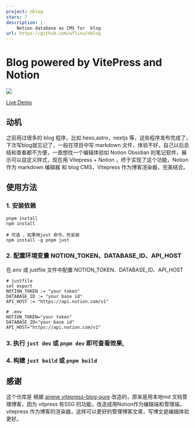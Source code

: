 ```yaml
---
project: nblog
stars: 7
description: |-
    Notion database as CMS for  blog 
url: https://github.com/wflixu/nblog
---
```


# Blog powered by VitePress and Notion
![](./public/favicon.svg)

[Live Demo](http://blog.wflixu.cn)

## 动机

之前用过很多的 blog 程序，比如 hexo,astro，nextjs 等，这些程序发布完成了，下次写blog就忘记了，一般在项目中写 markdown 文件，体验不好，自己以后总结和查看都不方便，一直想找一个编辑体验如 Notion Obsidian 的笔记软件，展示可以自定义样式，现在用 Vitepress + Notion ，终于实现了这个功能，Notion 作为 markdown 编辑器 和 blog CMS，Vitepress 作为博客渲染器，完美结合。


## 使用方法



### 1. 安装依赖 

```
pnpm install
npm install

# 可选 ，如果用just 命令，先安装
npm install -g pnpm just

```

### 2. 配置环境变量  NOTION_TOKEN、DATABASE_ID、API_HOST
在.env 或 justfile 文件中配置 NOTION_TOKEN、DATABASE_ID、API_HOST
```
# justfile
set export
NOTION_TOKEN := "your token"
DATABASE_ID := "your base id"
API_HOST := "https://api.notion.com/v1"

# .env
NOTION_TOKEN="your token"
DATABASE_ID="your base id"
API_HOST="https://api.notion.com/v1"
```


### 3. 执行 `just dev` 或 `pnpm dev` 即可查看效果,

### 4. 构建 `just build` 或 `pnpm build`


## 感谢

这个仓库是 根据 [airene vitepress-blog-pure](https://github.com/airene/vitepress-blog-pure) 改造的，原来是用本地md 文档管理博客，因为 vitpress 有SSG 的功能，改造成用Notion作为编辑端和管理端，vitepress 作为博客的渲染器，这样可以更好的管理博客文章，写博文是编辑体验更好。




